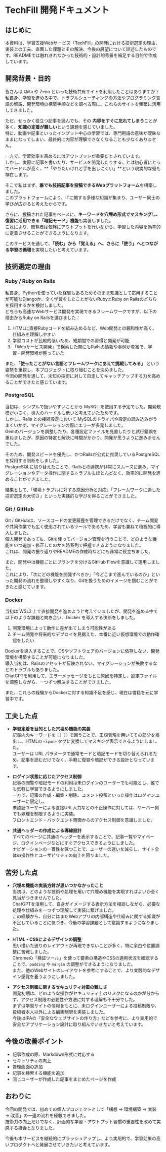 # TechFill 開発ドキュメント

## はじめに

本資料は、学習支援Webサービス「TechFill」の開発における技術選定の理由、実装上の工夫、直面した課題とその解決、今後の展望について詳述したものです。READMEでは触れきれなかった技術的・設計的背景を補足する目的で作成しています。

## 開発背景・目的

皆さんは Qiita や Zenn といった技術共有サイトを利用したことはありますか？  
私自身、学習を進める中で、トラブルシューティングの方法やプログラミング言語の解説、開発環境の構築手順などを調べる際に、これらのサイトを頻繁に活用してきました。

ただ、せっかく役立つ記事を読んでも、その **内容をすぐに忘れてしまう**ことが多く、**知識の定着が難しい**という課題を感じていました。  
特に、動画や記事といったインプット中心の学習では、専門用語の意味が曖昧なままになってしまい、最終的に内容が理解できなくなることも少なくありません。

一方で、学習効率を高めるにはアウトプットが重要だとされています。  
しかし、実際に記事を書いたり、サービスを開発したりすることは初心者にとってハードルが高く、**「やりたいけれど手を出しにくい」**という現実的な壁も存在します。

そこで私はまず、**誰でも技術記事を投稿できるWebプラットフォーム**を構築しました。  
このプラットフォームにより、ITに関する多様な知識が集まり、ユーザー同士の学びが広がると考えたからです。

さらに、投稿された記事をベースに、**キーワードを穴埋め形式でマスキングし、復習に活用できる「暗記モード」機能**も実装しました。  
これにより、閲覧者は気軽にアウトプットを行いながら、学習した内容を効率的に定着させることができるようになります。

このサービスを通して、**「読む」から「覚える」へ、さらに「使う」へとつながる学習の循環**を実現したいと考えています。

## 技術選定の理由

### Ruby / Ruby on Rails

私自身、Pythonを使っていた経験もあるためそのまま知識として応用することが可能なDjangoか、全く学習をしたことがないRubyとRuby on Railsのどちらを採用するかを検討しました。  
どちらも高速なWebサービス開発を実現できるフレームワークですが、以下の理由からRuby on Railsを選びました：

1. HTMLに直接Rubyコードを組み込めるなど、Web開発との親和性が高く、仕組みを理解しやすい  
2. 学習コストが比較的低いため、短期間での習得と開発が可能  
3. 「Webサービス開発」で検索した際にもRailsの情報や事例が豊富で、学習・開発環境が整っていた  

また、**「使ったことがない言語とフレームワークにあえて挑戦してみる」** という姿勢を重視し、本プロジェクトに取り組むことを決めました。  
今回の開発を通して、未知の技術に対して自走してキャッチアップする力を高めることができたと感じています。

### PostgreSQL

当初は、シンプルで扱いやすいことから MySQL を使用する予定でした。開発規模が小さく、導入のハードルも低いと考えていたためです。  
しかし、Rails との接続設定において MySQLのドライバや設定の読み込みがうまくいかず、マイグレーションの際にエラーが多発しました。  
Gemのバージョンを調整したり、各種設定ファイルを見直したりと試行錯誤を重ねましたが、原因の特定と解決に時間がかかり、開発が思うように進みませんでした。

そのため、開発スピードを優先し、かつRailsが公式に推奨しているPostgreSQLを採用する判断をしました。  
PostgreSQLに切り替えたことで、Railsとの連携が非常にスムーズに進み、マイグレーションやデータ操作に関するトラブルもほとんどなく、効率的に開発を進めることができました。

結果として、「環境トラブルに対する原因分析と対応」「フレームワークに適した技術選定の大切さ」といった実践的な学びを得ることができました。

### Git / GitHub

Git / GitHubは、ソースコードの変更履歴を管理できるだけでなく、チーム開発や共同作業でも広く使用されているツールであるため、学習も兼ねて積極的に導入しました。  
個人開発であっても、Gitを使ってバージョン管理を行うことで、どのような機能をいつ追加・修正したのかを時系列で把握できるようになりました。  
これは、開発の振り返りやREADMEの作成時などにも非常に役立ちました。

また、開発中は機能ごとにブランチを分けるGitHub Flowを意識して運用しました。  
これにより、「次にどの機能を開発すべきか」「今どこまで進んでいるのか」といった開発の流れを整理しやすくなり、Gitを扱うためのイメージを掴むことができたと感じています。

### Docker

当初は WSL2 上で直接開発を進めようと考えていましたが、開発を進める中で以下のような課題と向き合い、Docker を導入する決断をしました。

1. 開発環境によって動作に差が出てしまう可能性がある  
2. チーム開発や将来的なデプロイを見据えた、本番に近い仮想環境での動作確認をしたい  

Dockerを導入することで、OSやソフトウェアのバージョンに依存しない、開発環境を構築することが可能になりました。  
導入当初は、Railsのアセットが反映されない、マイグレーションが失敗するなどのトラブルもありました。  
ChatGPTを利用して、エラーメッセージをもとに原因を特定し、設定ファイルを調整しながら、一つずつ解決することができました。

また、これらの経験からDockerに対する知識不足を感じ、現在は書籍を元に学習中です。

## 工夫した点

- **学習定着を目的とした穴埋め機能の実装**  
  記事内のキーワードを `[[ ]]` で囲うことで、正規表現を用いてその部分を検出し、HTMLの `<span>` タグに変換してマスキング表示できるようにしました。  
  ユーザーは URL パラメータで通常モードと暗記モードを切り替えられるため、記事を読むだけでなく、手軽に復習や暗記ができる設計となっています。

- **ログイン状態に応じたアクセス制御**  
  記事の閲覧や暗記モードの利用は未ログインのユーザーでも可能とし、誰でも気軽に学習できるようにしました。  
  一方で、記事の作成・編集・削除、コメント投稿といった操作はログインユーザーに限定し、  
  未認証ユーザーによる直接URL入力などの不正操作に対しては、サーバー側でも処理を制限するように実装。  
  フロントエンド・バックエンド両面からのアクセス制御を意識しました。

- **共通ヘッダーの作成による導線設計**  
  すべてのページに共通のヘッダーを表示することで、記事一覧やマイページ、ログインページなどにすぐアクセスできるようにしました。  
  ナビゲーションの一貫性を保つことで、ユーザーの迷いを減らし、サイト全体の操作性とユーザビリティの向上を図りました。


## 苦労した点

- **穴埋め機能の実装方針が思いつかなかったこと**  
  当初は、どのような技術や処理を用いて穴埋め機能を実現すればよいか全く見当がつきませんでした。  
  ChatGPTを活用して、自身がイメージする表示方法を相談しながら、必要な処理や仕組みを一つずつ理解して実装に繋げました。  
  この経験から、自分にはまだWebアプリの内部構造や仕組みに関する知識が不足していることに気づき、今後の学習課題として意識するようになりました。

- **HTML・CSSによるデザインの調整**  
  思い描いた通りのレイアウトが再現できないことが多く、特に余白や位置調整に苦戦しました。  
  Chromeの「検証ツール」を使って要素の構造やCSSの適用状況を確認することで、`padding` や `margin` の調整ができるようになりました。  
  また、他のWebサイトのレイアウトを参考にすることで、より実践的なデザイン感覚を養うようにしました。

- **アクセス制御に関するセキュリティ対策の難しさ**  
  開発初期は、どのような操作がセキュリティ上のリスクになるのかが分からず、アクセス制限の必要性や方法に対する理解も不十分でした。  
  まずは学習サイトの情報をもとに、未ログインユーザーによる投稿制限や、投稿者本人以外による編集制限を実装しました。  
  今後はIPAの『安全なウェブサイトの作り方』などを参考に、より実用的で安全なアプリケーション設計に取り組んでいきたいと考えています。

## 今後の改善ポイント

- 記事作成の際、Markdown形式に対応する  
- セキュリティの向上  
- 管理画面の追加  
- 記事を検索する機能を追加  
- 同じユーザーが作成した記事をまとめたページを作成

## おわりに

今回の開発では、初めての個人プロジェクトとして「構想 → 環境構築 → 実装 → 改善」の一連の流れを経験できました。  
技術力の向上だけでなく、計画的な学習・アウトプット習慣の重要性を改めて実感する機会となりました。

今後も本サービスを継続的にブラッシュアップし、より実用的で、学習効果の高いプロダクトへと発展させていきたいと考えています。
